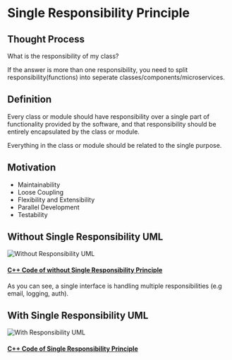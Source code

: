 # Single Responsibility Principle

## Thought Process

What is the responsibility of my class?

If the answer is more than one responsibility, you need to split responsibility(functions) into seperate classes/components/microservices.

## Definition

Every class or module should have responsibility over a single part of functionality provided by the software, and that responsibility should be entirely encapsulated by the class or module.

Everything in the class or module should be related to the single purpose.

## Motivation

* Maintainability
* Loose Coupling
* Flexibility and Extensibility
* Parallel Development
* Testability 


## Without Single Responsibility UML
![Without Responsibility UML](https://github.com/tal95shah/SOLID_Principles/blob/master/SingleResponsibility/images/withoutSingleResponsibility.png "Without Responsibility UML")

#### [C++ Code of without Single Responsibility Principle](https://github.com/tal95shah/SOLID_Principles/blob/master/SingleResponsibility/withoutSingleResponsibility.cpp)<br/>
As you can see, a single interface is handling multiple responsibilities (e.g email, logging, auth).

## With Single Responsibility UML
![With Responsibility UML](https://github.com/tal95shah/SOLID_Principles/blob/master/SingleResponsibility/images/withSingleResponsibility.png "With Responsibility UML")

#### [C++ Code of Single Responsibility Principle](https://github.com/tal95shah/SOLID_Principles/blob/master/SingleResponsibility/withSingleResponsibility.cpp)<br/>

